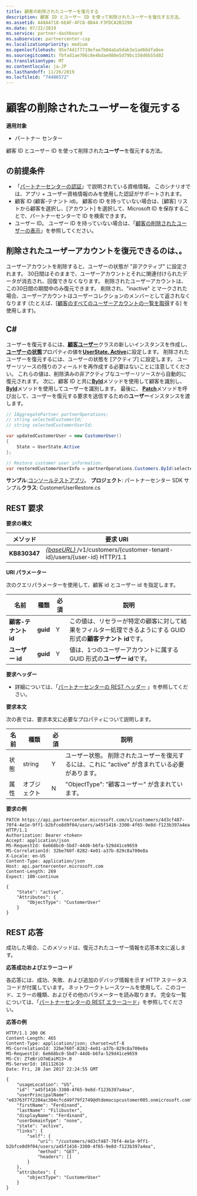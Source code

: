 ```yaml
---
title: 顧客の削除されたユーザーを復元する
description: 顧客 ID とユーザー ID を使って削除されたユーザーを復元する方法。
ms.assetid: A48A4718-6EAF-4FC8-8B44-F3FDCA2B3298
ms.date: 07/22/2019
ms.service: partner-dashboard
ms.subservice: partnercenter-csp
ms.localizationpriority: medium
ms.openlocfilehash: 95e74d1f7719efae7b04aba5dab3e1ad66dfa8ee
ms.sourcegitcommit: fbfad1ae706c8e4bdae080e5d79bc158d6b55d02
ms.translationtype: MT
ms.contentlocale: ja-JP
ms.lasthandoff: 11/26/2019
ms.locfileid: "74486572"
---
```

# <a name="restore-a-deleted-user-for-a-customer"></a>顧客の削除されたユーザーを復元する


**適用対象**

- パートナー センター

顧客 ID とユーザー ID を使って削除された**ユーザー**を復元する方法。

## <a name="span-idprerequisitesspan-idprerequisitesspan-idprerequisitesprerequisites"></a><span id="Prerequisites"/><span id="prerequisites"/><span id="PREREQUISITES"/>の前提条件


- 「[パートナーセンターの認証](partner-center-authentication.md)」で説明されている資格情報。 このシナリオでは、アプリ + ユーザー資格情報のみを使用した認証がサポートされます。
- 顧客 ID (顧客-テナント id)。 顧客の ID を持っていない場合は、[顧客] リストから顧客を選択し、[アカウント] を選択して、Microsoft ID を保存することで、パートナーセンターで ID を検索できます。
- ユーザー ID。 ユーザー ID を持っていない場合は、「[顧客の削除されたユーザーの表示](view-a-deleted-user.md)」を参照してください。

## <a name="span-idwhen_can_you_restore_a_deleted_user_account_span-idwhen_can_you_restore_a_deleted_user_account_span-idwhen_can_you_restore_a_deleted_user_account_when-can-you-restore-a-deleted-user-account"></a>削除されたユーザーアカウントを復元できるのは、<span id="When_can_you_restore_a_deleted_user_account_"/><span id="when_can_you_restore_a_deleted_user_account_"/><span id="WHEN_CAN_YOU_RESTORE_A_DELETED_USER_ACCOUNT_"/>。


ユーザーアカウントを削除すると、ユーザーの状態が "非アクティブ" に設定されます。 30日間はそのままで、ユーザーアカウントとそれに関連付けられたデータが消去され、回復できなくなります。 削除されたユーザーアカウントは、この30日間の期間中のみ復元できます。 削除され、"inactive" とマークされた場合、ユーザーアカウントはユーザーコレクションのメンバーとして返されなくなります (たとえば、[[顧客のすべてのユーザーアカウントの一覧を取得](get-a-list-of-all-user-accounts-for-a-customer.md)する] を使用します)。

## <a name="span-idc_span-idc_c"></a><span id="C_"/><span id="c_"/>C#


ユーザーを復元するには、[**顧客ユーザー**](https://docs.microsoft.com/dotnet/api/microsoft.store.partnercenter.models.users.customeruser)クラスの新しいインスタンスを作成し、[**ユーザーの状態**](https://docs.microsoft.com/dotnet/api/microsoft.store.partnercenter.models.users.user.state)プロパティの値を[**UserState. Active**](https://docs.microsoft.com/dotnet/api/microsoft.store.partnercenter.models.users.userstate)に設定します。 削除されたユーザーを復元するには、ユーザーの状態を [アクティブ] に設定します。 ユーザーリソースの残りのフィールドを再作成する必要はないことに注意してください。 これらの値は、削除済みの非アクティブなユーザーリソースから自動的に復元されます。 次に、顧客 ID と共に[**ById**](https://docs.microsoft.com/dotnet/api/microsoft.store.partnercenter.customers.icustomercollection.byid)メソッドを使用して顧客を識別し、 [**ById**](https://docs.microsoft.com/dotnet/api/microsoft.store.partnercenter.customerusers.icustomerusercollection.byid)メソッドを使用してユーザーを識別します。 最後に、 [**Patch**](https://docs.microsoft.com/dotnet/api/microsoft.store.partnercenter.customerusers.icustomeruser.patch)メソッドを呼び出して、ユーザーを復元する要求を送信するための**ユーザー**インスタンスを渡します。

``` csharp
// IAggregatePartner partnerOperations;
// string selectedCustomerId;
// string selectedCustomerUserId;

var updatedCustomerUser = new CustomerUser()
{
    State = UserState.Active
};

// Restore customer user information.
var restoredCustomerUserInfo = partnerOperations.Customers.ById(selectedCustomerId).Users.ById(selectedCustomerUserId).Patch(updatedCustomerUser);
```

**サンプル**:[コンソールテストアプリ](console-test-app.md)。 **プロジェクト**: パートナーセンター SDK サンプル**クラス**: CustomerUserRestore.cs

## <a name="span-idrest_requestspan-idrest_requestspan-idrest_requestrest-request"></a><span id="REST_Request"/><span id="rest_request"/><span id="REST_REQUEST"/>REST 要求


**要求の構文**

| メソッド    | 要求 URI                                                                                            |
|-----------|--------------------------------------------------------------------------------------------------------|
| **KB830347** | [ *{baseURL}* ](partner-center-rest-urls.md)/v1/customers/{customer-tenant-id}/users/{user-id} HTTP/1.1 |

 

**URI パラメーター**

次のクエリパラメーターを使用して、顧客 id とユーザー id を指定します。

| 名前                   | 種類     | 必須 | 説明                                                                                                              |
|------------------------|----------|----------|--------------------------------------------------------------------------------------------------------------------------|
| **顧客-テナント id** | **guid** | Y        | この値は、リセラーが特定の顧客に対して結果をフィルター処理できるようにする GUID 形式の**顧客テナント id**です。 |
| **ユーザー id**            | **guid** | Y        | 値は、1つのユーザーアカウントに属する GUID 形式の**ユーザー id**です。                                         |

 

**要求ヘッダー**

- 詳細については、「[パートナーセンターの REST ヘッダー](headers.md) 」を参照してください。

**要求本文**

次の表では、要求本文に必要なプロパティについて説明します。

| 名前       | 種類   | 必須 | 説明                                                            |
|------------|--------|----------|------------------------------------------------------------------------|
| 状態      | string | Y        | ユーザー状態。 削除されたユーザーを復元するには、これに "active" が含まれている必要があります。 |
| 属性 | オブジェクト | N        | "ObjectType": "顧客ユーザー" が含まれています。                                 |

 

**要求の例**

```http
PATCH https://api.partnercenter.microsoft.com/v1/customers/4d3cf487-70f4-4e1e-9ff1-b2bfce8d9f04/users/a45f1416-3300-4f65-9e8d-f123b397a4ea HTTP/1.1
Authorization: Bearer <token>
Accept: application/json
MS-RequestId: 6e668bc0-5bd7-44d6-b6fa-529d41ce9659
MS-CorrelationId: 32be760f-8282-4e01-a37b-829c8a700e8a
X-Locale: en-US
Content-Type: application/json
Host: api.partnercenter.microsoft.com
Content-Length: 269
Expect: 100-continue

{
    "State": "active",
    "Attributes": {
        "ObjectType": "CustomerUser"
    }
}
```

## <a name="span-idrest_responsespan-idrest_responsespan-idrest_responserest-response"></a><span id="REST_Response"/><span id="rest_response"/><span id="REST_RESPONSE"/>REST 応答


成功した場合、このメソッドは、復元されたユーザー情報を応答本文に返します。

**応答成功およびエラーコード**

各応答には、成功、失敗、および追加のデバッグ情報を示す HTTP ステータスコードが付属しています。 ネットワークトレースツールを使用して、このコード、エラーの種類、およびその他のパラメーターを読み取ります。 完全な一覧については、「[パートナーセンターの REST エラーコード](error-codes.md)」を参照してください。

**応答の例**

```http
HTTP/1.1 200 OK
Content-Length: 465
Content-Type: application/json; charset=utf-8
MS-CorrelationId: 32be760f-8282-4e01-a37b-829c8a700e8a
MS-RequestId: 6e668bc0-5bd7-44d6-b6fa-529d41ce9659
MS-CV: ZTeBriO7mEaiM13+.0
MS-ServerId: 101112616
Date: Fri, 20 Jan 2017 22:24:55 GMT

{
    "usageLocation": "US",
    "id": "a45f1416-3300-4f65-9e8d-f123b397a4ea",
    "userPrincipalName": "e83763f7f2204ac384cfcd49f79f2749@dtdemocspcustomer005.onmicrosoft.com",
    "firstName": "Ferdinand",
    "lastName": "Filibuster",
    "displayName": "Ferdinand",
    "userDomainType": "none",
    "state": "active",
    "links": {
        "self": {
            "uri": "/customers/4d3cf487-70f4-4e1e-9ff1-b2bfce8d9f04/users/a45f1416-3300-4f65-9e8d-f123b397a4ea",
            "method": "GET",
            "headers": []
        }
    },
    "attributes": {
        "objectType": "CustomerUser"
    }
}
```
